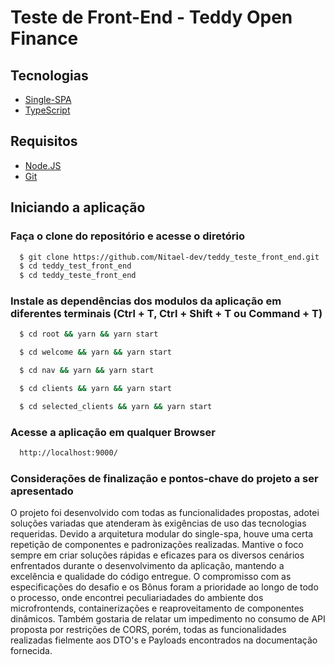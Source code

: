 # Teste de Front-End - Teddy Open Finance
## Tecnologias
- [Single-SPA](https://single-spa.js.org/docs/getting-started-overview/)
- [TypeScript](https://www.typescriptlang.org/)
## Requisitos
- [Node.JS](https://nodejs.org/en/download)
- [Git](https://git-scm.com/downloads)
## Iniciando a aplicação
### Faça o clone do repositório e acesse o diretório

```bash
  $ git clone https://github.com/Nitael-dev/teddy_teste_front_end.git
  $ cd teddy_test_front_end
  $ cd teddy_teste_front_end
```

### Instale as dependências dos modulos da aplicação em diferentes terminais (Ctrl + T, Ctrl + Shift + T ou Command + T)
```bash
  $ cd root && yarn && yarn start
```
```bash
  $ cd welcome && yarn && yarn start
```
```bash
  $ cd nav && yarn && yarn start
```
```bash
  $ cd clients && yarn && yarn start
```
```bash
  $ cd selected_clients && yarn && yarn start
```
### Acesse a aplicação em qualquer Browser
```bash
  http://localhost:9000/
```
### Considerações de finalização e pontos-chave do projeto a ser apresentado
O projeto foi desenvolvido com todas as funcionalidades propostas, adotei soluções variadas que atenderam às exigências de uso das tecnologias requeridas. Devido a arquitetura modular do single-spa, houve uma certa repetição de componentes e padronizações realizadas. Mantive o foco sempre em criar soluções rápidas e eficazes para os diversos cenários enfrentados durante o desenvolvimento da aplicação, mantendo a excelência e qualidade do código entregue. O compromisso com as especificações do desafio e os Bônus foram a prioridade ao longo de todo o processo, onde encontrei peculiariadades do ambiente dos microfrontends, containerizações e reaproveitamento de componentes dinâmicos. Também gostaria de relatar um impedimento no consumo de API proposta por restrições de CORS, porém, todas as funcionalidades realizadas fielmente aos DTO's e Payloads encontrados na documentação fornecida.
